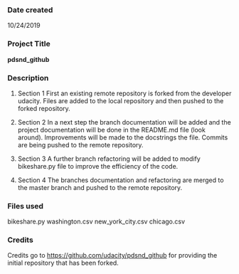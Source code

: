 ### Date created
10/24/2019

### Project Title
**pdsnd_github**

### Description
1. Section 1
First an existing remote repository is forked from the developer udacity. Files are added to the local repository and then pushed to the forked repository.

2. Section 2
In a next step the branch documentation will be added and the project documentation will be done in the README.md file (look around). Improvements will be made to the docstrings the file. Commits are being pushed to the remote repository.

3. Section 3
A further branch refactoring will be added to modify bikeshare.py file to improve the efficiency of the code.

4. Section 4
The branches documentation and refactoring are merged to the master branch and pushed to the remote repository.

### Files used
bikeshare.py
washington.csv
new_york_city.csv
chicago.csv

### Credits
Credits go to https://github.com/udacity/pdsnd_github for providing the initial repository that has been forked.
